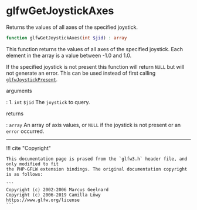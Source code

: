 # glfwGetJoystickAxes
Returns the values of all axes of the specified joystick.

```php
function glfwGetJoystickAxes(int $jid) : array
```

This function returns the values of all axes of the specified joystick.
Each element in the array is a value between -1.0 and 1.0.

If the specified joystick is not present this function will return `NULL`
but will not generate an error. This can be used instead of first calling
[`glfwJoystickPresent`](/API/GLFW/glfwJoystickPresent.html).

arguments

:    1. `int` `$jid` The `joystick` to query.

returns

:    `array` An array of axis values, or `NULL` if the joystick is not
present or
an `error` occurred.

---
     

!!! cite "Copyright"

    This documentation page is prased from the `glfw3.h` header file, and only modified to fit 
    the PHP-GFLW extension bindings. The original documentation copyright is as follows:

    ```
    Copyright (c) 2002-2006 Marcus Geelnard
    Copyright (c) 2006-2019 Camilla Löwy
    https://www.glfw.org/license
    ```